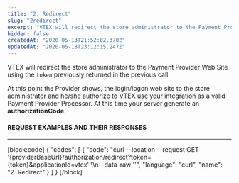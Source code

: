 ```yaml
---
title: "2. Redirect"
slug: "2redirect"
excerpt: "VTEX will redirect the store administrator to the Payment Provider Web Site."
hidden: false
createdAt: "2020-05-13T21:52:02.370Z"
updatedAt: "2020-05-18T23:12:15.247Z"
---
```

VTEX will redirect the store administrator to the Payment Provider Web Site using the <code>token</code> previously returned in the previous call.

At this point the Provider shows, the login/logon web site to the store administrator and he/she authorize to VTEX use your integration as a valid Payment Provider Processor. At this time
your server generate an <b>authorizationCode</b>.



#### REQUEST EXAMPLES AND THEIR RESPONSES
---
[block:code]
{
  "codes": [
    {
      "code": "curl --location --request GET '{providerBaseUrl}/authorization/redirect?token={token}&applicationId=vtex' \\\n--data-raw ''",
      "language": "curl",
      "name": "2. Redirect"
    }
  ]
}
[/block]